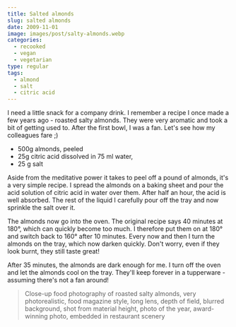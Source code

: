 ```yaml
---
title: Salted almonds
slug: salted almonds
date: 2009-11-01
image: images/post/salty-almonds.webp
categories: 
  - recooked
  - vegan
  - vegetarian
type: regular
tags: 
  - almond
  - salt
  - citric acid
---
```


I need a little snack for a company drink. I remember a recipe I once made a few years ago - roasted salty almonds. They were very aromatic and took a bit of getting used to. After the first bowl, I was a fan. Let's see how my colleagues fare ;)

* 500g almonds, peeled 
* 25g citric acid dissolved in 75 ml water, 
* 25 g salt

Aside from the meditative power it takes to peel off a pound of almonds, it's a very simple recipe. I spread the almonds on a baking sheet and pour the acid solution of citric acid in water over them. After half an hour, the acid is well absorbed. The rest of the liquid I carefully pour off the tray and now sprinkle the salt over it.

The almonds now go into the oven. The original recipe says 40 minutes at 180°, which can quickly become too much. I therefore put them on at 180° and switch back to 160° after 10 minutes. Every now and then I turn the almonds on the tray, which now darken quickly. Don't worry, even if they look burnt, they still taste great!

After 35 minutes, the almonds are dark enough for me. I turn off the oven and let the almonds cool on the tray. They'll keep forever in a tupperware - assuming there's not a fan around!

> Close-up food photography of roasted salty almonds, very photorealistic, food magazine style, long lens, depth of field, blurred background, shot from material height, photo of the year, award-winning photo, embedded in restaurant scenery